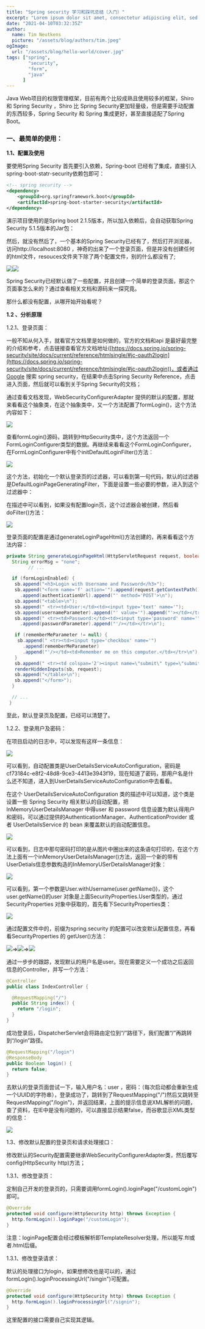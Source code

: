 ```yaml
---
title: "Spring security 学习和踩坑总结（入门）"
excerpt: "Lorem ipsum dolor sit amet, consectetur adipiscing elit, sed do eiusmod tempor incididunt ut labore et dolore magna aliqua. Praesent elementum facilisis leo vel fringilla est ullamcorper eget. At imperdiet dui accumsan sit amet nulla facilities morbi tempus."
date: "2021-04-10T03:32:35Z"
author:
  name: Tim Neutkens
  picture: "/assets/blog/authors/tim.jpeg"
ogImage:
  url: "/assets/blog/hello-world/cover.jpg"
tags: ["spring",
        "security",
        "form",
        "java"
      ]
---
```


Java Web项目的权限管理框架，目前有两个比较成熟且使用较多的框架，Shiro 和 Spring Security ，Shiro 比 Spring Security更加轻量级，但是需要手动配置的东西较多，Spring Security 和 Spring 集成更好，甚至直接适配了Spring Boot。

### 一、最简单的使用：

**1.1、配置及使用**

要使用Spring Security 首先要引入依赖，Spring-boot 已经有了集成，直接引入spring-boot-statr-security依赖包即可：

```xml
<!-- spring security -->
<dependency>
    <groupId>org.springframework.boot</groupId>
    <artifactId>spring-boot-starter-security</artifactId>
</dependency>
```

演示项目使用的是Spring boot 2.1.5版本，所以加入依赖后，会自动获取Spring Security 5.1.5版本的Jar包：

然后，就没有然后了，一个基本的Spring Security已经有了，然后打开浏览器，访问http://localhost:8080 ，神奇的出来了一个登录页面，但是并没有创建任何的html文件，resouces文件夹下除了两个配置文件，别的什么都没有了;

![](https://static.oschina.net/uploads/img/202012/21135109_7knb.jpg)![](https://static.oschina.net/uploads/img/202012/21135110_Zkot.jpg)

Spring Security已经默认做了一些配置，并且创建一个简单的登录页面，那这个页面事怎么来的？通过查看相关文档和源码来一探究竟。

那什么都没有配置，从哪开始开始看呢？

**1.2 、分析原理**

1.2.1、登录页面：

一般不知从何入手，就看官方文档里是如何做的，官方的文档和api 是最好最完整的介绍和参考，点击链接查看官方文档地址([https://docs.spring.io/spring-security/site/docs/current/reference/htmlsingle/#jc-oauth2login](https://docs.spring.io/spring-security/site/docs/current/reference/htmlsingle/#jc-oauth2login))，或者通过Google 搜索 spring security，在结果中点击Spring Security Reference，点击进入页面，然后就可以看到关于Spring Security的文档；

通过查看文档发现，WebSecurityConfigurerAdapter 提供的默认的配置，那就来看看这个抽象类，在这个抽象类中，又一个方法配置了formLogin()，这个方法内容如下：

![](https://static.oschina.net/uploads/img/202012/21135110_HPMv.jpg)

查看formLogin()源码，跳转到HttpSecurity类中，这个方法返回一个FormLoginConfigurer<HttpSercurity>类型的数据。再继续来看看这个FormLoginConfigurer，在FormLoginConfigurer中有个initDefaultLoginFilter()方法：

![](https://static.oschina.net/uploads/img/202012/21135110_rO1g.jpg)

这个方法，初始化一个默认登录页的过滤器，可以看到第一句代码，默认的过滤器是DefaultLoginPageGeneratingFilter，下面是设置一些必要的参数，进入到这个过滤器中：

在描述中可以看到，如果没有配置login页，这个过滤器会被创建，然后看doFilter()方法：

![](https://static.oschina.net/uploads/img/202012/21135110_8NOp.jpg)

登录页面的配置是通过generateLoginPageHtml()方法创建的，再来看看这个方法内容：

```java
private String generateLoginPageHtml(HttpServletRequest request, boolean loginError, boolean logoutSuccess) {
  String errorMsg = "none";
        // ...

  if (formLoginEnabled) {
   sb.append("<h3>Login with Username and Password</h3>");
   sb.append("<form name='f' action='").append(request.getContextPath())
     .append(authenticationUrl).append("' method='POST'>\n");
   sb.append("<table>\n");
   sb.append(" <tr><td>User:</td><td><input type='text' name='");
   sb.append(usernameParameter).append("' value='").append("'></td></tr>\n");
   sb.append(" <tr><td>Password:</td><td><input type='password' name='")
     .append(passwordParameter).append("'/></td></tr>\n");

   if (rememberMeParameter != null) {
    sb.append(" <tr><td><input type='checkbox' name='")
      .append(rememberMeParameter)
      .append("'/></td><td>Remember me on this computer.</td></tr>\n");
   }
   sb.append(" <tr><td colspan='2'><input name=\"submit\" type=\"submit\" value=\"Login\"/></td></tr>\n");
   renderHiddenInputs(sb, request);
   sb.append("</table>\n");
   sb.append("</form>");
  }

  // ...
 }
```

至此，默认登录页及配置，已经可以清楚了。

1.2.2、登录用户及密码：

在项目启动的日志中，可以发现有这样一条信息：

![](https://static.oschina.net/uploads/img/202012/21135110_MJtR.jpg)

可以看到，自动配置类是UserDetailsServiceAutoConfiguration，密码是cf73184c-e8f2-48d8-9ce3-4413e3943f19，现在知道了密码，那用户名是什么还不知道，进入到UserDetailsServiceAutoConfiguration中去看看。

在这个 UserDetailsServiceAutoConfiguration 类的描述中可以知道，这个类是设置一些 Spring Security 相关默认的自动配置，把InMemoryUserDetailsManager 中得user 和 password 信息设置为默认得用户和密码，可以通过提供的AuthenticationManager、AuthenticationProvider 或者 UserDetailsService 的 bean 来覆盖默认的自动配置信息。

![](https://static.oschina.net/uploads/img/202012/21135110_UJ47.jpg)

可以看到，日志中那句密码打印的是从图片中圈出来的这条语句打印的，在这个方法上面有一个inMemoryUserDetailsManager()方法，返回一个新的带有UserDetials信息参数构造的InMemoryUSerDetailsManager对象：

![](https://static.oschina.net/uploads/img/202012/21135110_XclD.jpg)

可以看到，第一个参数是User.withUsername(user.getName())，这个user.getName()的user 对象是上面SecurityProperties.User类型的，通过SecurityProperties 对象中获取的，首先看下SecurityProperties类：

![](https://static.oschina.net/uploads/img/202012/21135111_niIi.jpg)

通过配置文件中的，前缀为spring.security 的配置可以改变默认配置信息，再看看SecurityProperties 的 getUser()方法：

![](https://static.oschina.net/uploads/img/202012/21135111_ShIB.jpg)=>![](https://static.oschina.net/uploads/img/202012/21135111_90in.jpg)=>![](https://static.oschina.net/uploads/img/202012/21135111_39y8.jpg)

通过一步步的跟踪，发现默认的用户名是user。现在需要定义一个成功之后返回信息的Controller，并写一个方法：

```java
@Controller
public class IndexController {

  @RequestMapping("/")
  public String index() {
    return "/login";
  }
}
```

成功登录后，DispatcherServlet会将路由定位到“/”路径下，我们配置“/”再跳转到“/login”路径。

```java
@RequestMapping("/login")
@ResponseBody
public Boolean login() {
  return false;
}
```

去默认的登录页面尝试一下，输入用户名：user ，密码：（每次启动都会重新生成一个UUID的字符串），登录成功了，跳转到了RequestMapping("/")然后又跳转至RequestMapping("/login")，并返回结果，上面的提示信息说XML解析的问题，查了资料，在IE中是没有问题的，可以直接显示结果false，而谷歌显示XML类型的信息：

![](https://static.oschina.net/uploads/img/202012/21135111_aUPH.jpg)

1.3、修改默认配置的登录页和请求处理接口：

修改默认的Security配置需要继承WebSecurityConfigurerAdapter类，然后覆写config(HttpSecurity http)方法；

1.3.1、修改登录页：

定制自己开发的登录页的，只需要调用formLogin().loginPage("/customLogin")即可。

```java
@Override
protected void configure(HttpSecurity http) throws Exception {
  http.formLogin().loginPage("/customLogin");
}
```

注意：loginPage配置会经过模板解析即TemplateResolver处理，所以能写.ftl或者.html后缀。

1.3.1、修改登录请求：

默认的处理接口为login，如果想修改也是可以的，通过formLogin().loginProcessingUrl("/singin")可配置。

```java
@Override
protected void configure(HttpSecurity http) throws Exception {
  http.formLogin().loginProcessingUrl("/signin");
}
```

这里配置的接口需要自己实现其逻辑。

